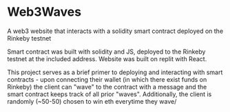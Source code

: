 # Web3Waves
A web3 website that interacts with a solidity smart contract deployed on the Rinkeby testnet

Smart contract was built with solidity and JS, deployed to the Rinkeby testnet at the included address. Website was built on replit with React. 

This project serves as a brief primer to deploying and interacting with smart contracts - upon connecting their wallet (in which there exist funds on Rinkeby) the client can "wave" to the contract with a message and the smart contract keeps track of all prior "waves". Additionally, the client is randomly (~50-50) chosen to win eth everytime they wave/ 
